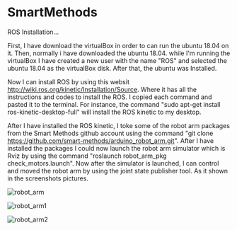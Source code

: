# SmartMethods
ROS Installation...


First, I have download the virtualBox in order to can run the ubuntu 18.04 on it.
Then, normally i have downloaded the ubuntu 18.04.
while I'm running the virtualBox I have created a new user with the name "ROS" and selected the ubuntu 18.04 as the virtualBox disk.
After that, the ubuntu was Installed.

Now I can install ROS by using this websit http://wiki.ros.org/kinetic/Installation/Source. Where it has all the instructions and codes to install the ROS. I copied each command and pasted it to the terminal. For instance, the command "sudo apt-get install ros-kinetic-desktop-full" will install the ROS kinetic to my desktop.

After I have installed the ROS kinetic, I toke some of the robot arm packages from the Smart Methods github account using the command "git clone https://github.com/smart-methods/arduino_robot_arm.git". After I have installed the packages I could now launch the robot arm simulator which is Rviz by using the command "roslaunch robot_arm_pkg check_motors.launch". Now after the simulator is launched, I can control and moved the robot arm by using the joint state publisher tool. As it shown in the screenshots pictures.



![robot_arm](https://user-images.githubusercontent.com/85957795/122151523-63219d00-ce68-11eb-9553-79a9ba44eb42.png)

![robot_arm1](https://user-images.githubusercontent.com/85957795/122151538-6b79d800-ce68-11eb-8733-ac3eeed0a1f2.png)

![robot_arm2](https://user-images.githubusercontent.com/85957795/122151548-6fa5f580-ce68-11eb-9f3e-f2ec74892ef6.png)

